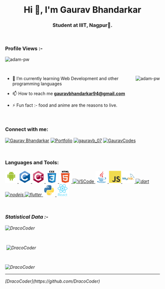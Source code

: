 <header><link rel="stylesheet" href="https://cdn.jsdelivr.net/gh/devicons/devicon@v2.14.0/devicon.min.css"></header>
<h1 align="center">Hi 👋, I'm Gaurav Bhandarkar</h1>
<h3 align="center">Student at IIIT, Nagpur🌟.</h3>

<br>

<p align="right"> <h3>Profile Views :-</h3> <img src="https://komarev.com/ghpvc/?username=adam-pw&label=Profile%20views&color=0e75b6&style=flat"
    alt="adam-pw" /> 
  </p>

<br>

<p><img align="right" src="https://github.com/Adam-pw/Adam-pw/blob/main/animation_500_kxa883sd.gif" alt="adam-pw" /></p>


- 🌱 I’m currently learning Web Development and other programming languages

- 📫 How to reach me **gauravbhandarkar94@gmail.com**

- ⚡ Fun fact :- food and anime are the reasons to live.

<br>

<h3 align="left">Connect with me:</h3>
<p align="left">
  <a href="https://www.linkedin.com/in/gaurav-bhandarkar-658189208/" target="blank"><img align="center"
      src="https://raw.githubusercontent.com/rahuldkjain/github-profile-readme-generator/master/src/images/icons/Social/linked-in-alt.svg"
      alt="Gaurav Bhandarkar" height="30" width="40" /></a>
  <a href="https://www.gaurav.works" target="blank"><img align="center"
      src="https://raw.githubusercontent.com/rahuldkjain/github-profile-readme-generator/master/src/images/icons/FrontendDevelopment/reactjs.svg"
      alt="Portfolio" height="30" width="40" /></a>
  <a href="https://instagram.com/gauravb_07" target="blank"><img align="center"
      src="https://raw.githubusercontent.com/rahuldkjain/github-profile-readme-generator/master/src/images/icons/Social/instagram.svg"
      alt="gauravb_07" height="30" width="40" /></a>
  <a href="https://leetcode.com/GauravCodes/" target="blank"><img align="center"
      src="https://raw.githubusercontent.com/rahuldkjain/github-profile-readme-generator/master/src/images/icons/Social/leet-code.svg"
      alt="GauravCodes" height="30" width="40" /></a>
</p>

<br>

<h3 align="left">Languages and Tools:</h3>
<p align="left"> 
    <a href="https://developer.android.com" target="_blank" rel="noreferrer"> <img
      src="https://raw.githubusercontent.com/devicons/devicon/master/icons/android/android-original-wordmark.svg"
      alt="android" width="40" height="40" /> </a> 
    <a href="https://www.cprogramming.com/" target="_blank"
    rel="noreferrer"> <img src="https://raw.githubusercontent.com/devicons/devicon/master/icons/c/c-original.svg"
      alt="c" width="40" height="40" /> </a> 
    <a href="https://www.w3schools.com/cpp/" target="_blank" rel="noreferrer">
    <img src="https://raw.githubusercontent.com/devicons/devicon/master/icons/cplusplus/cplusplus-original.svg"
      alt="cplusplus" width="40" height="40" /> </a> 
    <a href="https://www.w3schools.com/css/" target="_blank"
    rel="noreferrer"> <img
      src="https://raw.githubusercontent.com/devicons/devicon/master/icons/css3/css3-original-wordmark.svg" alt="css3"
      width="40" height="40" /> </a> 
    <a href="https://www.w3.org/html/" target="_blank" rel="noreferrer"> <img
      src="https://raw.githubusercontent.com/devicons/devicon/master/icons/html5/html5-original-wordmark.svg"
      alt="html5" width="40" height="40" /> </a> 
    <a href="https://code.visualstudio.com"
    target="_blank" rel="noreferrer"> <img
      src="https://cdn.jsdelivr.net/gh/devicons/devicon/icons/vscode/vscode-original.svg" alt="VSCode" width="40"
      height="40" /> </a> 
    <a href="https://www.java.com" target="_blank" rel="noreferrer"> <img
      src="https://raw.githubusercontent.com/devicons/devicon/master/icons/java/java-original.svg" alt="java" width="40"
      height="40" /> </a> 
    <a href="https://developer.mozilla.org/en-US/docs/Web/JavaScript" target="_blank"
    rel="noreferrer"> <img
      src="https://raw.githubusercontent.com/devicons/devicon/master/icons/javascript/javascript-original.svg"
      alt="javascript" width="40" height="40" /> </a> 
    <a href="https://nextjs.org" target="_blank" rel="noreferrer">
    <i class="devicon-nextjs-plain" 
         alt="next.js" width="40" height="40" /> </a> 
    <a href="https://www.mysql.com/" target="_blank" rel="noreferrer"> <img
      src="https://raw.githubusercontent.com/devicons/devicon/master/icons/mysql/mysql-original-wordmark.svg"
      alt="mysql" width="40" height="40" /> </a> 
    <a href="https://dart.dev" target="_blank" rel="noreferrer"> <img
      src="https://cdn.jsdelivr.net/gh/devicons/devicon/icons/dart/dart-plain-wordmark.svg" alt="dart"
      width="40" height="40" /> </a> 
    <a href="https://nodejs.org" target="_blank" rel="noreferrer"> <img
      src="https://cdn.jsdelivr.net/gh/devicons/devicon/icons/nodejs/nodejs-plain.svg"
      alt="nodejs" width="40" height="40" /> </a> 
    <a href="https://flutter.dev" target="_blank" rel="noreferrer"> <img
      src="https://cdn.jsdelivr.net/gh/devicons/devicon/icons/flutter/flutter-original.svg" alt="flutter"
      width="40" height="40" /> </a> 
    <a href="https://www.python.org" target="_blank" rel="noreferrer"> <img
      src="https://raw.githubusercontent.com/devicons/devicon/master/icons/python/python-original.svg" alt="python"
      width="40" height="40" /> </a> 
    <a href="https://reactjs.org/" target="_blank" rel="noreferrer"> <img
      src="https://raw.githubusercontent.com/devicons/devicon/master/icons/react/react-original-wordmark.svg"
      alt="react" width="40" height="40" /> </a>
</p>

<br>

<h3>Statistical Data :-</h3>
<p><img align="center"
    src="https://github-readme-stats.vercel.app/api/top-langs?username=DracoCoder&show_icons=true&locale=en&layout=compact"
    alt="DracoCoder" /></p>

<br>

<p>&nbsp;<img align="center" src="https://github-readme-stats.vercel.app/api?username=DracoCoder&show_icons=true&locale=en"
    alt="DracoCoder" /></p>

<br>

<p><img align="center" src="https://github-readme-streak-stats.herokuapp.com/?user=DracoCoder&" alt="DracoCoder" /></p>

<hr>
[DracoCoder](https://github.com/DracoCoder)
